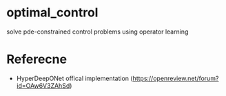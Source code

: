 # optimal_control
solve pde-constrained control problems using operator learning

# Referecne
- HyperDeepONet offical implementation (https://openreview.net/forum?id=OAw6V3ZAhSd)

